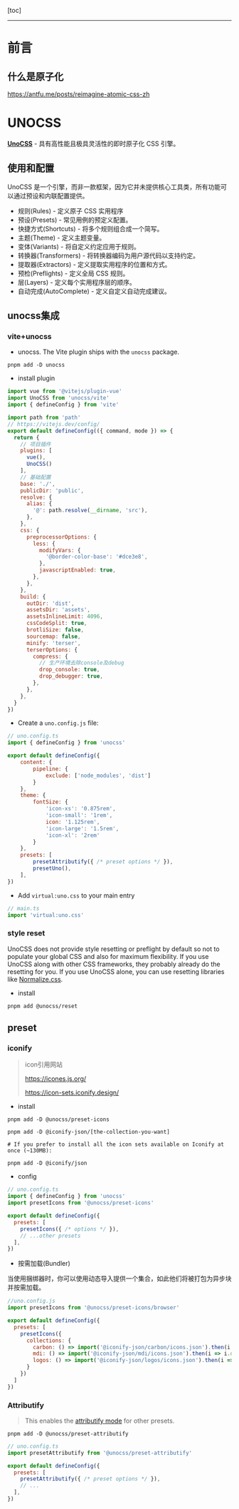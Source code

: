 [toc]

---

# 前言

## 什么是原子化

https://antfu.me/posts/reimagine-atomic-css-zh

# UNOCSS

 [**UnoCSS**](https://github.com/antfu/unocss) - 具有高性能且极具灵活性的即时原子化 CSS 引擎。 

## 使用和配置

UnoCSS 是一个引擎，而非一款框架，因为它并未提供核心工具类，所有功能可以通过预设和内联配置提供。

- 规则(Rules) - 定义原子 CSS 实用程序
- 预设(Presets) - 常见用例的预定义配置。
- 快捷方式(Shortcuts) - 将多个规则组合成一个简写。
- 主题(Theme) - 定义主题变量。
- 变体(Variants) - 将自定义约定应用于规则。
- 转换器(Transformers) - 将转换器编码为用户源代码以支持约定。
- 提取器(Extractors) - 定义提取实用程序的位置和方式。
- 预检(Preflights) - 定义全局 CSS 规则。
- 层(Layers) - 定义每个实用程序层的顺序。
- 自动完成(AutoComplete) - 定义自定义自动完成建议。

## unocss集成

### vite+unocss

- unocss. The Vite plugin ships with the `unocss` package. 

```shell
pnpm add -D unocss
```

- install plugin

```js
import vue from '@vitejs/plugin-vue'
import UnoCSS from 'unocss/vite'
import { defineConfig } from 'vite'

import path from 'path'
// https://vitejs.dev/config/
export default defineConfig(({ command, mode }) => {
  return {
    // 项目插件
    plugins: [
      vue(),
      UnoCSS()
    ],
    // 基础配置
    base: './',
    publicDir: 'public',
    resolve: {
      alias: {
        '@': path.resolve(__dirname, 'src'),
      },
    },
    css: {
      preprocessorOptions: {
        less: {
          modifyVars: {
            '@border-color-base': '#dce3e8',
          },
          javascriptEnabled: true,
        },
      },
    },
    build: {
      outDir: 'dist',
      assetsDir: 'assets',
      assetsInlineLimit: 4096,
      cssCodeSplit: true,
      brotliSize: false,
      sourcemap: false,
      minify: 'terser',
      terserOptions: {
        compress: {
          // 生产环境去除console及debug
          drop_console: true,
          drop_debugger: true,
        },
      },
    },
  }
})

```

- Create a  `uno.config.js` file:

```js
// uno.config.ts
import { defineConfig } from 'unocss'

export default defineConfig({
    content: {
        pipeline: {
            exclude: ['node_modules', 'dist']
        }
    },
    theme: {
        fontSize: {
            'icon-xs': '0.875rem',
            'icon-small': '1rem',
            icon: '1.125rem',
            'icon-large': '1.5rem',
            'icon-xl': '2rem'
        }
    },
    presets: [
        presetAttributify({ /* preset options */ }),
        presetUno(),
    ],
})
```

- Add `virtual:uno.css` to your main entry

```js
// main.ts
import 'virtual:uno.css'
```



### style reset

UnoCSS does not provide style resetting or preflight by default so not to populate your global CSS and also for maximum flexibility. If you use UnoCSS along with other CSS frameworks, they probably already do the resetting for you. If you use UnoCSS alone, you can use resetting libraries like [Normalize.css](https://github.com/csstools/normalize.css).

- install

```shell
pnpm add @unocss/reset
```

## preset

### iconify

> icon引用网站
>
> https://icones.js.org/
>
> https://icon-sets.iconify.design/

- install

```shell
pnpm add -D @unocss/preset-icons 

pnpm add -D @iconify-json/[the-collection-you-want]

# If you prefer to install all the icon sets available on Iconify at once (~130MB):

pnpm add -D @iconify/json
```

- config

```js
// uno.config.ts
import { defineConfig } from 'unocss'
import presetIcons from '@unocss/preset-icons'

export default defineConfig({
  presets: [
    presetIcons({ /* options */ }),
    // ...other presets
  ],
})
```

- 按需加载(Bundler)

当使用捆绑器时，你可以使用动态导入提供一个集合，如此他们将被打包为异步块并按需加载。

```js
//uno.config.js	
import presetIcons from '@unocss/preset-icons/browser'

export default defineConfig({
  presets: [
    presetIcons({
      collections: {
        carbon: () => import('@iconify-json/carbon/icons.json').then(i => i.default),
        mdi: () => import('@iconify-json/mdi/icons.json').then(i => i.default),
        logos: () => import('@iconify-json/logos/icons.json').then(i => i.default),
      }
    })
  ]
})
```

### Attributify

>  This enables the [attributify mode](https://unocss.dev/presets/attributify#attributify-mode) for other presets. 

```shell
pnpm add -D @unocss/preset-attributify
```

```js
// uno.config.ts
import presetAttributify from '@unocss/preset-attributify'

export default defineConfig({
  presets: [
    presetAttributify({ /* preset options */ }),
    // ...
  ],
})
```

